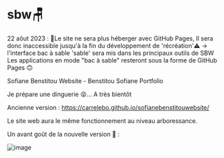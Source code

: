 # sbw🪑
22 aôut 2023 :
🚧Le site ne sera plus héberger avec GitHub Pages, Il sera donc inaccessible jusqu'à la fin du développement de 'récréation'⚠️
-> l'interface bac à sable 'sable' sera mis dans les principaux outils de SBW 
Les applications en mode "bac à sable" resteront sous la forme de GitHub Pages 🙃

Sofiane Benstitou Website - Benstitou Sofiane Portfolio

Je prépare une dinguerie 😝... A très bientôt

Ancienne version : https://carrelebo.github.io/sofianebenstitouwebsite/

Le site web aura le même fonctionnement au niveau arboressance.

Un avant goût de la nouvelle version 🤯 : 

![image](https://github.com/benstitousofiane/sbw/assets/129552238/2c1b7d1c-f754-452b-801b-9bc1afd0258f)


